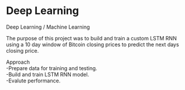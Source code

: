 # Deep Learning
Deep Learning / Machine Learning

The purpose of this project was to build and train a custom LSTM RNN
using a 10 day window of Bitcoin closing prices to predict the next days closing price.

Approach<br/>
-Prepare data for training and testing.<br/>
-Build and train LSTM RNN model.<br/>
-Evalute performance.<br/>

